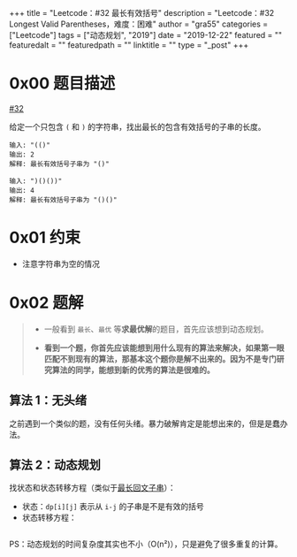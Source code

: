 +++
title = "Leetcode：#32 最长有效括号"
description = "Leetcode：#32 Longest Valid Parentheses，难度：困难"
author = "gra55"
categories = ["Leetcode"]
tags = ["动态规划", "2019"]
date = "2019-12-22"
featured = ""
featuredalt = ""
featuredpath = ""
linktitle = ""
type = "_post"
+++


# 0x00 题目描述

[#32](https://leetcode-cn.com/problems/longest-valid-parentheses/)

给定一个只包含 `(` 和 `)` 的字符串，找出最长的包含有效括号的子串的长度。

```shell
输入: "(()"
输出: 2
解释: 最长有效括号子串为 "()"

输入: ")()())"
输出: 4
解释: 最长有效括号子串为 "()()"
```

# 0x01 约束

+ 注意字符串为空的情况

# 0x02 题解

> + 一般看到 `最长`、`最优` 等**求最优解**的题目，首先应该想到动态规划。
> 
> + **看到一个题，你首先应该能想到用什么现有的算法来解决，如果第一眼匹配不到现有的算法，那基本这个题你是解不出来的。因为不是专门研究算法的同学，能想到新的优秀的算法是很难的。**

## 算法 1：无头绪

之前遇到一个类似的题，没有任何头绪。暴力破解肯定是能想出来的，但是是蠢办法。

## 算法 2：动态规划

找状态和状态转移方程（类似于[最长回文子串](https://www.yangliu.date/blog/2019/leetcode/leetcode-5-longest-palindromic-substring/)）：

+ 状态：`dp[i][j]` 表示从 `i-j` 的子串是不是有效的括号
+ 状态转移方程：

```python

```

PS：动态规划的时间复杂度其实也不小（O(n²)），只是避免了很多重复的计算。
